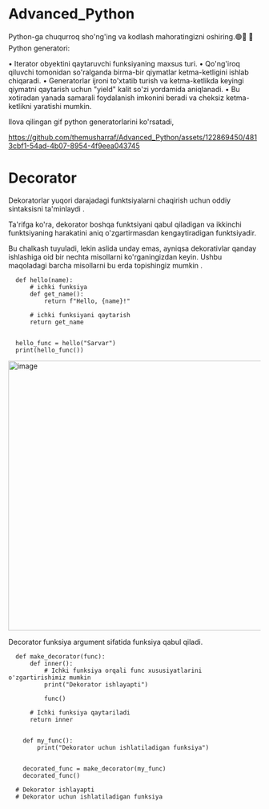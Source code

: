 # Advanced_Python
Python-ga chuqurroq sho'ng'ing va kodlash mahoratingizni oshiring.🟢📡
📠 Python generatori:

• Iterator obyektini qaytaruvchi funksiyaning maxsus turi.
• Qo'ng'iroq qiluvchi tomonidan so'ralganda birma-bir qiymatlar ketma-ketligini ishlab chiqaradi.
• Generatorlar ijroni to'xtatib turish va ketma-ketlikda keyingi qiymatni qaytarish uchun "yield" kalit so'zi yordamida aniqlanadi.
• Bu xotiradan yanada samarali foydalanish imkonini beradi va cheksiz ketma-ketlikni yaratishi mumkin.

Ilova qilingan gif python generatorlarini ko'rsatadi,


https://github.com/themusharraf/Advanced_Python/assets/122869450/4813cbf1-54ad-4b07-8954-4f9eea043745


# Decorator
Dekoratorlar yuqori darajadagi funktsiyalarni chaqirish uchun oddiy sintaksisni ta'minlaydi .

Ta'rifga ko'ra, dekorator boshqa funktsiyani qabul qiladigan va ikkinchi funktsiyaning harakatini aniq o'zgartirmasdan kengaytiradigan funktsiyadir.

Bu chalkash tuyuladi, lekin aslida unday emas, ayniqsa dekorativlar qanday ishlashiga oid bir nechta misollarni
ko'rganingizdan keyin. Ushbu maqoladagi barcha misollarni bu erda topishingiz mumkin .


      def hello(name):
          # ichki funksiya
          def get_name():
              return f"Hello, {name}!"

          # ichki funksiyani qaytarish
          return get_name


      hello_func = hello("Sarvar")
      print(hello_func())

<img width="539" alt="image" src="https://github.com/themusharraf/Advanced_Python/assets/122869450/7ad2db79-74a5-4660-a414-dcfef0edf978">

Decorator funksiya argument sifatida funksiya qabul qiladi.


      def make_decorator(func):
          def inner():
              # Ichki funksiya orqali func xususiyatlarini o'zgartirishimiz mumkin
              print("Dekorator ishlayapti")

              func()

          # Ichki funksiya qaytariladi
          return inner


        def my_func():
            print("Dekorator uchun ishlatiladigan funksiya")


        decorated_func = make_decorator(my_func)
        decorated_func()

      # Dekorator ishlayapti
      # Dekorator uchun ishlatiladigan funksiya
